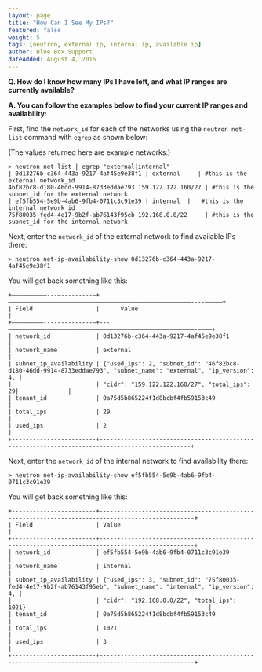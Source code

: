 ```yaml
---
layout: page
title: "How Can I See My IPs?"
featured: false
weight: 5
tags: [neutron, external ip, internal ip, available ip]
author: Blue Box Support
dateAdded: August 4, 2016
---
```


**Q. How do I know how many IPs I have left, and what IP ranges are currently available?**

**A. You can follow the examples below to find your current IP ranges and availability:**

First, find the `network_id` for each of the networks using the `neutron net-list` command with `egrep` as shown below: 

(The values returned here are example networks.)
```
> neutron net-list | egrep "external|internal"
| 0d13276b-c364-443a-9217-4af45e9e38f1 | external     | #this is the external network_id
46f82bc8-d180-46dd-9914-8733eddae793 159.122.122.160/27 | #this is the subnet_id for the external network
| ef5fb554-5e9b-4ab6-9fb4-0711c3c91e39 | internal  |   #this is the internal network_id
75f80035-fed4-4e17-9b2f-ab76143f95eb 192.168.0.0/22     | #this is the subnet_id for the internal network
```

Next, enter the `network_id` of the external network to find available IPs there:

```
> neutron net-ip-availability-show 0d13276b-c364-443a-9217-4af45e9e38f1
```
You will get back something like this:

```
+——————————---—---------—+————————————————————————————————————————————————————----—————+
| Field                  |      Value                                                  |
+—————————--------------—+---—————————————————————————————————————————————————————-————+
| network_id             | 0d13276b-c364-443a-9217-4af45e9e38f1                        |
| network_name           | external                                                    |
| subnet_ip_availability | {"used_ips": 2, "subnet_id": "46f82bc8-d180-46dd-9914-8733eddae793", "subnet_name": "external", "ip_version": 4, |
|                        | "cidr": "159.122.122.160/27", "total_ips": 29}              |
| tenant_id              | 0a75d5b865224f1d8bcbf4fb59153c49                            |
| total_ips              | 29                                                          |
| used_ips               | 2                                                           |
+------------------------+------------------------------------------------------------------------------------------------+
```
Next, enter the `network_id` of the internal network to find availability there:

```
> neutron net-ip-availability-show ef5fb554-5e9b-4ab6-9fb4-0711c3c91e39
```

You will get back something like this:

```
+------------------------+-------------------------------------------------------------------------------------------------+
| Field                  | Value                                                                                           |
+------------------------+-------------------------------------------------------------------------------------------------+
| network_id             | ef5fb554-5e9b-4ab6-9fb4-0711c3c91e39                                                            |
| network_name           | internal                                                                                        |
| subnet_ip_availability | {"used_ips": 3, "subnet_id": "75f80035-fed4-4e17-9b2f-ab76143f95eb", "subnet_name": "internal", "ip_version": 4, |
|                        | "cidr": "192.168.0.0/22", "total_ips": 1021}                                                    |
| tenant_id              | 0a75d5b865224f1d8bcbf4fb59153c49                                                                |
| total_ips              | 1021                                                                                            |
| used_ips               | 3                                                                                               |
+------------------------+-------------------------------------------------------------------------------------------------+
```
